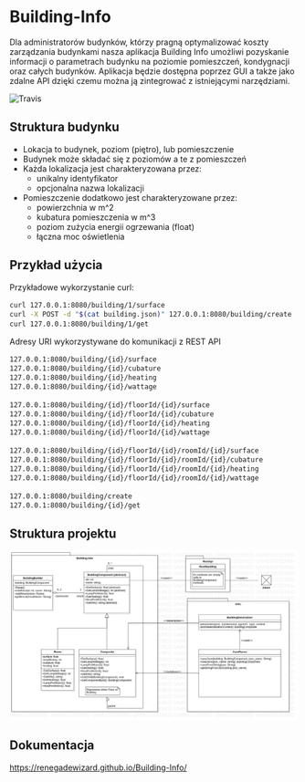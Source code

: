# Building-Info
Dla administratorów budynków, którzy pragną optymalizować koszty zarządzania budynkami  nasza aplikacja Building Info umożliwi pozyskanie informacji o parametrach budynku na poziomie pomieszczeń, kondygnacji oraz całych budynków. Aplikacja będzie dostępna poprzez GUI a także jako zdalne API dzięki czemu można ją zintegrować z istniejącymi narzędziami. 

![Travis](https://travis-ci.org/RenegadeWizard/Building-Info.svg?branch=master)

## Struktura budynku
* Lokacja to budynek, poziom (piętro), lub pomieszczenie
* Budynek może składać się z poziomów a te z pomieszczeń
* Każda lokalizacja jest charakteryzowana przez:
    * unikalny identyfikator
   * opcjonalna nazwa lokalizacji
* Pomieszczenie dodatkowo jest charakteryzowane przez:
   * powierzchnia w m^2
   * kubatura pomieszczenia w m^3
   * poziom zużycia energii ogrzewania (float)
   * łączna moc oświetlenia

## Przykład użycia

Przykładowe wykorzystanie curl:
```bash
curl 127.0.0.1:8080/building/1/surface
curl -X POST -d "$(cat building.json)" 127.0.0.1:8080/building/create
curl 127.0.0.1:8080/building/1/get
```

Adresy URI wykorzystywane do komunikacji z REST API
```$xslt
127.0.0.1:8080/building/{id}/surface
127.0.0.1:8080/building/{id}/cubature
127.0.0.1:8080/building/{id}/heating
127.0.0.1:8080/building/{id}/wattage

127.0.0.1:8080/building/{id}/floorId/{id}/surface
127.0.0.1:8080/building/{id}/floorId/{id}/cubature
127.0.0.1:8080/building/{id}/floorId/{id}/heating 
127.0.0.1:8080/building/{id}/floorId/{id}/wattage 

127.0.0.1:8080/building/{id}/floorId/{id}/roomId/{id}/surface
127.0.0.1:8080/building/{id}/floorId/{id}/roomId/{id}/cubature
127.0.0.1:8080/building/{id}/floorId/{id}/roomId/{id}/heating
127.0.0.1:8080/building/{id}/floorId/{id}/roomId/{id}/wattage

127.0.0.1:8080/building/create 
127.0.0.1:8080/building/{id}/get 
```

## Struktura projektu
![UML diagram](UMLdiagram.jpg?raw=true "UML")

## Dokumentacja
https://renegadewizard.github.io/Building-Info/

